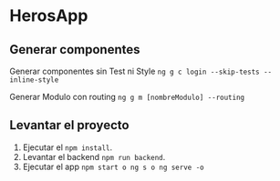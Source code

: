 # HerosApp


## Generar componentes

Generar componentes sin Test ni Style `ng g c login --skip-tests --inline-style`

Generar Modulo con routing `ng g m [nombreModulo] --routing`

## Levantar el proyecto

 1. Ejecutar el `npm install`.
 2. Levantar el backend `npm run backend`.
 3. Ejecutar el app `npm start o ng s o ng serve -o`




